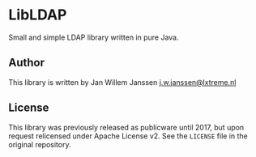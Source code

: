 # LibLDAP

Small and simple LDAP library written in pure Java.

## Author

This library is written by Jan Willem Janssen <j.w.janssen@lxtreme.nl>

## License

This library was previously released as publicware until 2017, but upon
request relicensed under Apache License v2. See the `LICENSE` file in
the original repository.

